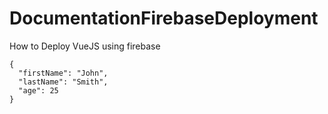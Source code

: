 # DocumentationFirebaseDeployment
How to Deploy VueJS using firebase

```
{
  "firstName": "John",
  "lastName": "Smith",
  "age": 25
}
```
